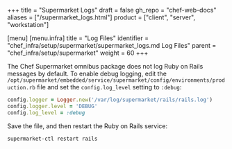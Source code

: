 +++
title = "Supermarket Logs"
draft = false
gh_repo = "chef-web-docs"
aliases = ["/supermarket_logs.html"]
product = ["client", "server", "workstation"]

[menu]
  [menu.infra]
    title = "Log Files"
    identifier = "chef_infra/setup/supermarket/supermarket_logs.md Log Files"
    parent = "chef_infra/setup/supermarket"
    weight = 60
+++

The Chef Supermarket omnibus package does not log Ruby on Rails messages
by default. To enable debug logging, edit the
`/opt/supermarket/embedded/service/supermarket/config/environments/production.rb`
file and set the `config.log_level` setting to `:debug`:

```ruby
config.logger = Logger.new('/var/log/supermarket/rails/rails.log')
config.logger.level = 'DEBUG'
config.log_level = :debug
```

Save the file, and then restart the Ruby on Rails service:

```bash
supermarket-ctl restart rails
```
